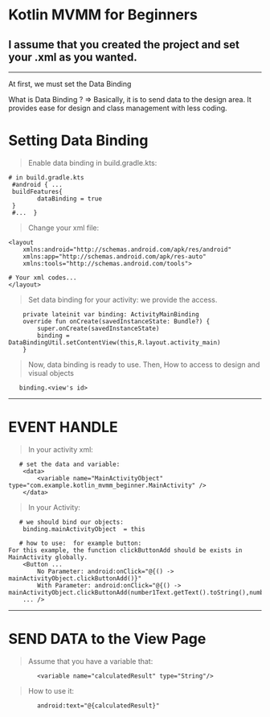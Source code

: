 # Kotlin MVMM for Beginners

I assume that you created the project and set your .xml as you wanted.
---
---

At first, we must set the Data Binding 

What is Data Binding ?   =>   Basically, it is to send data to the design area. It provides ease for design and class management with less coding.

# Setting Data Binding


> Enable data binding in build.gradle.kts:
```
# in build.gradle.kts
 #android { ...
 buildFeatures{
        dataBinding = true
 }
 #...  }
```
> Change your xml file:
```
<layout
    xmlns:android="http://schemas.android.com/apk/res/android"
    xmlns:app="http://schemas.android.com/apk/res-auto"
    xmlns:tools="http://schemas.android.com/tools">

# Your xml codes...
</layout>
```
> Set data binding for your activity: we provide the access.
```
    private lateinit var binding: ActivityMainBinding
    override fun onCreate(savedInstanceState: Bundle?) {
        super.onCreate(savedInstanceState)
        binding = DataBindingUtil.setContentView(this,R.layout.activity_main)
    }
```

> Now, data binding is ready to use.     Then, How to access to design and visual objects 
```
   binding.<view's id>  
```

---

# EVENT HANDLE

> In your activity xml:
```
   # set the data and variable:
    <data>
        <variable name="MainActivityObject" type="com.example.kotlin_mvmm_beginner.MainActivity" />
    </data>
```
> In your Activity:
```
   # we should bind our objects:
    binding.mainActivityObject  = this
```


```
   # how to use:  for example button:
For this example, the function clickButtonAdd should be exists in MainActivity globally.
    <Button ...
        No Parameter: android:onClick="@{() ->  mainActivityObject.clickButtonAdd()}"
        With Parameter: android:onClick="@{() ->  mainActivityObject.clickButtonAdd(number1Text.getText().toString(),number2Text.getText().toString())}"
    ... />
```
---

# SEND DATA to the View Page

> Assume that you have a variable that:
```
        <variable name="calculatedResult" type="String"/>
```
>How to use it:
```
        android:text="@{calculatedResult}"
```












